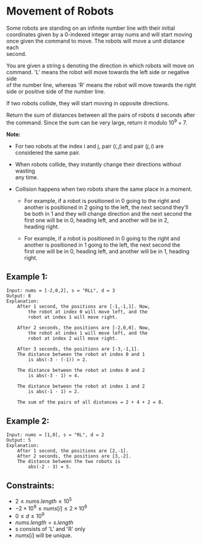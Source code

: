 # Movement of Robots

Some robots are standing on an infinite number line with their initial  
coordinates given by a 0-indexed integer array nums and will start moving  
once given the command to move. The robots will move a unit distance each  
second.

You are given a string s denoting the direction in which robots will move on  
command. 'L' means the robot will move towards the left side or negative side  
of the number line, whereas 'R' means the robot will move towards the right  
side or positive side of the number line.

If two robots collide, they will start moving in opposite directions.

Return the sum of distances between all the pairs of robots d seconds after  
the command. Since the sum can be very large, return it modulo $10^9 + 7$.

**Note:**

* For two robots at the index i and j, pair $(i,j)$ and pair $(j,i)$ are  
    considered the same pair.
    
* When robots collide, they instantly change their directions without wasting  
    any time.

* Collision happens when two robots share the same place in a moment.
    * For example, if a robot is positioned in 0 going to the right and 
        another is positioned in 2 going to the left, the next second they'll  
        be both in 1 and they will change direction and the next second the  
        first one will be in 0, heading left, and another will be in 2,  
        heading right.

    * For example, if a robot is positioned in 0 going to the right and  
        another is positioned in 1 going to the left, the next second the  
        first one will be in 0, heading left, and another will be in 1, 
        heading right.

 

## Example 1:

    Input: nums = [-2,0,2], s = "RLL", d = 3
    Output: 8
    Explanation: 
        After 1 second, the positions are [-1,-1,1]. Now, 
            the robot at index 0 will move left, and the 
            robot at index 1 will move right.

        After 2 seconds, the positions are [-2,0,0]. Now, 
            the robot at index 1 will move left, and the 
            robot at index 2 will move right.

        After 3 seconds, the positions are [-3,-1,1].
        The distance between the robot at index 0 and 1 
            is abs(-3 - (-1)) = 2.

        The distance between the robot at index 0 and 2 
            is abs(-3 - 1) = 4.

        The distance between the robot at index 1 and 2 
            is abs(-1 - 1) = 2.

        The sum of the pairs of all distances = 2 + 4 + 2 = 8.

## Example 2:

    Input: nums = [1,0], s = "RL", d = 2
    Output: 5
    Explanation: 
        After 1 second, the positions are [2,-1].
        After 2 seconds, the positions are [3,-2].
        The distance between the two robots is 
            abs(-2 - 3) = 5.
        
        
        
## Constraints:

* $2 \le nums.length \le 10^5$
* $-2 \times 10^9 \le nums[i] \le 2 \times 10^9$
* $0 \le d \le 10^9$
* $nums.length = s.length$
* s consists of 'L' and 'R' only
* $nums[i]$ will be unique.

